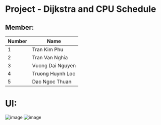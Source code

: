 # Project - Dijkstra and CPU Schedule

## Member:

| Number |Name            |
|--------|----------------|
| 1      |Tran Kim Phu    |
| 2      |Tran Van Nghia  |
| 3      |Vuong Dai Nguyen|
| 4      |Truong Huynh Loc|
| 5      |Dao Ngoc Thuan  |

# UI:
![image](https://user-images.githubusercontent.com/92071209/200804633-9e43e5a3-cb8c-4a08-ae01-81c6773c88ea.png)
![image](https://user-images.githubusercontent.com/92071209/201459123-99a0c394-0f6a-49a4-89c3-8fff79a516b0.png)


